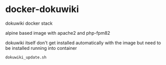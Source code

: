 # docker-dokuwiki
dokuwiki docker stack

alpine based image with apache2 and php-fpm82

dokuwiki itself don't get installed automatically with the image but need to be installed running into container

```bash
dokuwiki_update.sh
```

